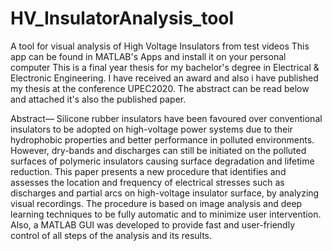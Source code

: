 # HV_InsulatorAnalysis_tool
A tool for visual analysis of High Voltage Insulators from test videos
This app can be found in MATLAB's Apps and install it on your personal computer
This is a final year thesis for my bachelor's degree in Electrical & Electronic Engineering. I have received an award and also i have published my thesis at the conference UPEC2020.
The abstract can be read below and attached it's also the published paper.

Abstract—
Silicone rubber insulators have been favoured over conventional insulators to be adopted on high-voltage power systems due to their hydrophobic properties and better performance in polluted environments. However, dry-bands and discharges can still be initiated on the polluted surfaces of polymeric insulators causing surface degradation and lifetime reduction. This paper presents a new procedure that identifies and assesses the location and frequency of electrical stresses such as discharges and partial arcs on high-voltage insulator surface, by analyzing visual recordings. The procedure is based on image analysis and deep learning techniques to be fully automatic and to minimize user intervention. Also, a MATLAB GUI was developed to provide fast and user-friendly control of all steps of the analysis and its results.

